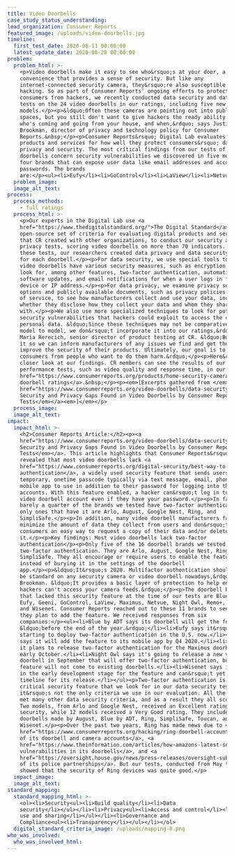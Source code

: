 ```yaml
---
title: Video Doorbells
case_study_status_understanding:
lead_organization: Consumer Reports
featured_image: /uploads/video-doorbells.jpg
timeline:
  first_test_date: 2020-08-11 00:00:00
  latest_update_date: 2020-08-28 00:00:00
problem:
  problem_html: >-
    <p>Video doorbells make it easy to see who&rsquo;s at your door, a
    convenience that provides a sense of security. But like any
    internet-connected security camera, they&rsquo;re also susceptible to
    hacking. So as part of Consumer Reports' ongoing efforts to protect
    consumers from hackers, we recently conducted data security and data privacy
    tests on the 24 video doorbells in our ratings, including five new
    models.</p><p>&ldquo;Often these cameras are pointing out into public
    spaces, but you still don't want to give hackers the ready ability to see
    who's coming and going from your house, and when,&rdquo; says Justin
    Brookman, director of privacy and technology policy for Consumer
    Reports.&nbsp;</p><p>Consumer Reports&rsquo; Digital Lab evaluates digital
    products and services for how well they protect consumers&rsquo; data
    privacy and security. The most critical findings from our tests of video
    doorbells concern security vulnerabilities we discovered in five models from
    four brands that can expose user data like email addresses and account
    passwords. The brands
    are:</p><ul><li>Eufy</li><li>GoControl</li><li>LaView</li><li>Netvue</li></ul>
  problem_image:
  image_alt_text:
process:
  process_methods:
    - full ratings
  process_html: >-
    <p>Our experts in the Digital Lab use <a
    href="https://www.thedigitalstandard.org/">The Digital Standard</a>, an
    open-source set of criteria for evaluating digital products and services
    that CR created with other organizations, to conduct our security and
    privacy tests, scoring video doorbells on more than 70 indicators. Through
    these tests, our researchers created data privacy and data security ratings
    for each doorbell.</p><p>For data security, we use special tools to see if
    video doorbells have various security measures, such as encryption. We also
    look for, among other features, two-factor authentication, automatic
    software updates, and email notifications for when a user logs in from a new
    device or IP address.</p><p>For data privacy, we examine privacy setting
    options and publicly available documents, such as privacy policies and terms
    of service, to see how manufacturers collect and use your data, including
    whether they disclose how they collect your data and whom they share it
    with.</p><p>We also use more specialized techniques to look for potential
    security vulnerabilities that hackers could exploit to access the camera or
    personal data. &ldquo;Since these techniques may not be comparative from
    model to model, we don&rsquo;t incorporate it into our ratings,&rdquo; says
    Maria Rerecich, senior director of product testing at CR. &ldquo;But we do
    it so we can inform manufacturers of any issues we find and get them to
    improve the security of their products. Ultimately, our goal is to protect
    consumers from people who want to do them harm.&rdquo;</p><p>Here&rsquo;s a
    closer look at our findings. CR members can see the results of our
    performance tests, such as video quality and response time, in our <a
    href="https://www.consumerreports.org/products/home-security-cameras-200099/video-doorbells-200100/view2/">video
    doorbell ratings</a>.&nbsp;</p><p><em>[Excerpts gathered from </em><a
    href="https://www.consumerreports.org/video-doorbells/data-security-data-privacy-gaps-found-in-video-doorbells/"><em>Data
    Security and Privacy Gaps Found in Video Doorbells by Consumer Reports'
    Tests</em></a><em>]</em></p>
  process_image:
  image_alt_text:
impact:
  impact_html: >-
    <h2>Consumer Reports Article:</h2><p><a
    href="https://www.consumerreports.org/video-doorbells/data-security-data-privacy-gaps-found-in-video-doorbells/"><em>Data
    Security and Privacy Gaps Found in Video Doorbells by Consumer Reports'
    Tests</em></a>. This article highlights that Consumer Reports&rsquo; tests
    revealed that most video doorbells lack <a
    href="https://www.consumerreports.org/digital-security/best-way-to-use-two-factor-authentication/">two-factor
    authentication</a>, a widely used security feature that sends users a
    temporary, onetime passcode typically via text message, email, phone, or
    mobile app to use in addition to their password for logging into their
    accounts. With this feature enabled, a hacker can&rsquo;t log in to your
    video doorbell account even if they have your password.</p><p>In fact,
    barely a quarter of the brands we tested have two-factor authentication. The
    only ones that have it are Arlo, August, Google Nest, Ring, and
    SimpliSafe.</p><p>In addition, many video doorbell manufacturers fail to
    minimize the amount of data they collect from users and don&rsquo;t offer
    consumers an easy way to request a copy of their data and/or delete
    it.</p><p>Key findings: Most video doorbells lack two-factor
    authentication</p><p>Only five of the 16 doorbell brands we tested offered
    two-factor authentication. They are Arlo, August, Google Nest, Ring, and
    SimpliSafe. They all encourage or require users to enable the feature,
    instead of burying it in the settings of the doorbell
    app.</p><p>&ldquo;It&rsquo;s 2020. Multifactor authentication should really
    be standard on any security camera or video doorbell nowadays,&rdquo; says
    Brookman. &ldquo;It provides a basic layer of protection to help ensure that
    hackers can't access your camera feeds.&rdquo;</p><p>The doorbell brands
    that lacked this security feature at the time of our tests are Blue by ADT,
    Eufy, Geeni, GoControl, LaView, Maximus, Netvue, Night Owl, Remo+, Toucan,
    and Wisenet. Consumer Reports reached out to these 11 brands to see whether
    they plan to add the feature. We received responses from six
    companies:</p><ul><li>Blue by ADT says its doorbell will get the feature
    &ldquo;before the end of the year.&rdquo;</li><li>Eufy says it&rsquo;s
    starting to deploy two-factor authentication in the U.S. now.</li><li>Geeni
    says it will add the feature to its mobile app by Q4 2020.</li><li>Kuna says
    it plans to release two-factor authentication for the Maximus doorbell in
    early October.</li><li>Night Owl says it's going to release a new video
    doorbell in September that will offer two-factor authentication, but the
    feature will not come to existing doorbells.</li><li>Wisenet says it&rsquo;s
    in the early development stage for the feature and can&rsquo;t yet provide a
    timeline for its release.</li></ul><p>Two-factor authentication is a
    critical security feature that we look for in our data security tests, but
    it&rsquo;s not the only criteria we use in our evaluation. All the models
    met many other data security criteria, and as a result they all scored well.
    Two models, from Arlo and Google Nest, received an Excellent rating for data
    security, while 12 models received a Very Good rating. They include video
    doorbells made by August, Blue by ADT, Ring, SimpliSafe, Toucan, and
    Wisenet.</p><p>Over the past two years, Ring has made news due to <a
    href="https://www.consumerreports.org/hacking/ring-doorbell-accounts-may-be-vulnerable-to-hackers/">hacks
    of its doorbell and camera accounts</a>, <a
    href="https://www.theinformation.com/articles/how-amazons-latest-security-device-let-people-spy-on-you">security
    vulnerabilities in its doorbells</a>, and <a
    href="https://oversight.house.gov/news/press-releases/oversight-subcommittee-seeks-information-about-ring-s-agreements-with-police-and">scrutiny
    of its police partnerships</a>. But our tests, conducted from May to June,
    showed that the security of Ring devices was quite good.</p>
  impact_image:
  image_alt_text:
standard_mapping:
  standard_mapping_html: >-
    <ol><li>Security<ul><li>Build quality</li><li>Data
    security</li></ul></li><li>Privacy<ul><li>Access and control</li><li>Data
    use and sharing</li></ul></li><li>Governance and
    Compliance<ul><li>Transparency</li></ul></li></ol>
  digital_standard_criteria_image: /uploads/mapping-8.png
who_was_involved:
  who_was_involved_html:
---
```


